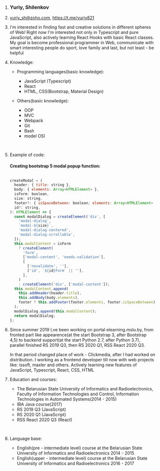 1.  ### Yuriy, Shilenkov

2. yuriy_sh@zoho.com, https://t.me/yuriy821

3. I'm interested in finding fast and creative solutions in different spheres of Web! Right now I'm interested not only in Typescript and pure JavaScript,
also actively learning React Hooks with basic React classes.
My goal is become professional programmer in Web, communicate with smart interesting people do sport, love family and last, but not least - be helpful

4. Knowledge:

    - Programming languages(basic knowledge):

        * JavaScript (Typescript)
        * React
        * HTML, CSS(Bootstrap, Material Design)

    - Others(basic knowledge):

        * OOP
        * MVC
        * Webpack
        * Git
        * Bash
        * model OSI

<br>

5.  Example of code:

    #### Creating bootstrap 5 modal popup function: 

    ```javascript

    createModal = (
      header: { title: string },
      body: { elements: Array<HTMLElement> },
      isForm: boolean,
      size: string,
      footer?: { isSpaceBetween: boolean; elements: Array<HTMLElement> },
      id?: string,
    ): HTMLElement => {
      const modalDialog = createElement('div', [
        'modal-dialog',
        `modal-${size}`,
        'modal-dialog-centered',
        'modal-dialog-scrollable',
      ]);   
      this.modalContent = isForm
        ? createElement(
          'form',
          ['modal-content', 'needs-validation'],
          [
            ['novalidate', ''],
            ['id', `${id}Form` || ''],
          ],
        )
        : createElement('div', ['modal-content']);  
      this.modalContent.append(
        this.addHeader(header.title),
        this.addBody(body.elements),
        footer ? this.addFooter(footer.elements, footer.isSpaceBetween) : '',
      );
      modalDialog.append(this.modalContent);    
      return modalDialog;
    };

    ```

6. Since summer 2019 I,ve been working on portal elearning.mslu.by, from fronted part like appearence(at the start Bootstrap 3, after Bootstrap 4,5)
to backend support(at the start Python 2.7, after Python 3.7), parallel finished RS 2019 Q3, then RS 2020 Q1, RSS React 2020 Q3. 

    In that period changed place of work - Clickmedia, after I had worked on distribution. I working as a frontend developer till now  with web projects like: issoft, maxler and others. Actively learning new features of JavaScript, Typescript, React, CSS, HTML

7. Education and courses:

    - The Belarusian State University of Informatics and Radioelectronics,
        Faculty of Information Technologies and Control,
        Information Technologies in Automated Systems(2014 - 2015)
    - IBA Java course(2017)
    - RS 2019 Q3 (JavaScript)
    - RS 2020 Q1 (JavaScript)
    - RSS React 2020 Q3 (React)
    
<br>

8. Language base:

    - English(pre - intermediate level) course at the Belarusian State University of Informatics and Radioelectronics 2014 - 2015
    - English(upper - intermediate level) course at the Belarusian State University of Informatics and Radioelectronics 2016 - 2017
